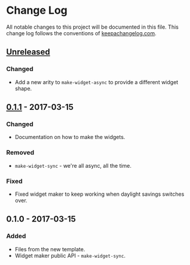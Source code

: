 # Change Log
All notable changes to this project will be documented in this file. This change log follows the conventions of [keepachangelog.com](http://keepachangelog.com/).

## [Unreleased]
### Changed
- Add a new arity to `make-widget-async` to provide a different widget shape.

## [0.1.1] - 2017-03-15
### Changed
- Documentation on how to make the widgets.

### Removed
- `make-widget-sync` - we're all async, all the time.

### Fixed
- Fixed widget maker to keep working when daylight savings switches over.

## 0.1.0 - 2017-03-15
### Added
- Files from the new template.
- Widget maker public API - `make-widget-sync`.

[Unreleased]: https://github.com/your-name/deathrider/compare/0.1.1...HEAD
[0.1.1]: https://github.com/your-name/deathrider/compare/0.1.0...0.1.1
